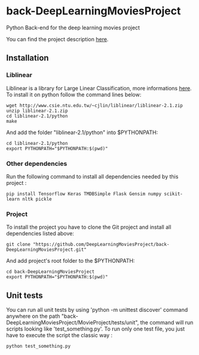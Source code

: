 # back-DeepLearningMoviesProject
Python Back-end for the deep learning movies project 

You can find the project description [here](http://air.imag.fr/index.php/Suggestion_intelligente_de_films_bas%C3%A9e_sur_TensorFlow).

## Installation
### Liblinear

Liblinear is a library for Large Linear Classification, more informations [here](http://www.csie.ntu.edu.tw/~cjlin/liblinear).
To install it on python follow the command lines below:
```
wget http://www.csie.ntu.edu.tw/~cjlin/liblinear/liblinear-2.1.zip
unzip liblinear-2.1.zip 
cd liblinear-2.1/python
make
```

And add the folder "liblinear-2.1/python" into $PYTHONPATH:
```
cd liblinear-2.1/python
export PYTHONPATH="$PYTHONPATH:$(pwd)"
```

### Other dependencies
Run the following command to install all dependencies needed by this project :
```
pip install Tensorflow Keras TMDBSimple Flask Gensim numpy scikit-learn nltk pickle
```

### Project
To install the project you have to clone the Git project and install all dependencies listed above:
```
git clone "https://github.com/DeepLearningMoviesProject/back-DeepLearningMoviesProject.git"
```
And add project's root folder to the $PYTHONPATH:
```
cd back-DeepLearningMoviesProject
export PYTHONPATH="$PYTHONPATH:$(pwd)"
```

## Unit tests

You can run all unit tests by using 'python -m unittest discover' command anywhere on the path "back-DeepLearningMoviesProject/MovieProject/tests/unit", the command will run scripts looking like 'test_something.py'.
To run only one test file, you just have to execute the script the classic way :
```
python test_something.py
```


